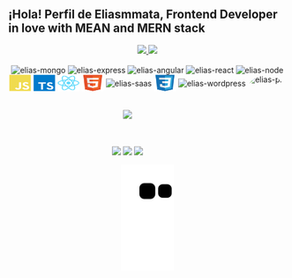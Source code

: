 ## ¡Hola! Perfil de Eliasmmata, Frontend Developer in love with MEAN and MERN stack
<link rel="stylesheet" href="https://cdn.jsdelivr.net/gh/devicons/devicon@v2.14.0/devicon.min.css">

<div align="center">
  <a href="https://gitlab.com/eliasmmata/">
  <img height="180em" src="https://github-readme-stats.vercel.app/api?username=eliasmmata&show_icons=true&theme=dracula&include_all_commits=true&count_private=true"/>

  <img height="180em" src="https://github-readme-stats.vercel.app/api/top-langs/?username=eliasmmata&layout=compact&langs_count=7&theme=dracula"/>
  </a>
</div>
<div style="display: inline_block;" align="center"><br>
  <img align="center" alt="elias-mongo" height="30" width="40" src="https://cdn.jsdelivr.net/gh/devicons/devicon/icons/mongodb/mongodb-original.svg">
  <img align="center" alt="elias-express" height="30" width="40"  src="https://cdn.jsdelivr.net/gh/devicons/devicon/icons/express/express-original.svg" />
 <img align="center" alt="elias-angular" height="30" width="40" src="https://cdn.jsdelivr.net/gh/devicons/devicon/icons/angularjs/angularjs-original.svg">
 <img align="center" alt="elias-react" height="30" width="40"  src="https://cdn.jsdelivr.net/gh/devicons/devicon/icons/react/react-original.svg" />
  <img align="center" alt="elias-node" height="30" width="40"  src="https://cdn.jsdelivr.net/gh/devicons/devicon/icons/nodejs/nodejs-original.svg" />
  <img align="center" alt="elias-Js" height="30" width="40" src="https://raw.githubusercontent.com/devicons/devicon/master/icons/javascript/javascript-plain.svg">
  <img align="center" alt="elias-Ts" height="30" width="40" src="https://raw.githubusercontent.com/devicons/devicon/master/icons/typescript/typescript-plain.svg">
  <img align="center" alt="elias-React" height="30" width="40" src="https://raw.githubusercontent.com/devicons/devicon/master/icons/react/react-original.svg">
  <img align="center" alt="elias-HTML" height="30" width="40" src="https://raw.githubusercontent.com/devicons/devicon/master/icons/html5/html5-original.svg">
  <img align="center" alt="elias-saas" height="30" width="40"  src="https://cdn.jsdelivr.net/gh/devicons/devicon/icons/sass/sass-original.svg" />
  <img align="center" alt="elias-CSS" height="30" width="40" src="https://raw.githubusercontent.com/devicons/devicon/master/icons/css3/css3-original.svg">
  <img align="center" alt="elias-wordpress" height="30" width="40" src="https://cdn.jsdelivr.net/gh/devicons/devicon/icons/wordpress/wordpress-original.svg" />
  <img align="right" alt="elias-pic" height="150" style="border-radius:50px;" src="https://www.gravatar.com/avatar/bac84e1c091f2240160d28bd55e3aac4?width=676&height=676">
</div>
<br>
<br>
<div align="center">
  <img src="https://github-readme-stats.vercel.app/api/wakatime?username=eliasmmata&v=2" />
</div>
<br>

  ##
 
<div align="center"> 
  <a href="https://instagram.com/eliasmmata" target="_blank"><img src="https://img.shields.io/badge/-Instagram-%23E4405F?style=for-the-badge&logo=instagram&logoColor=white" target="_blank"></a>
  <a href = "mailto:eliasmmata@hotmail.com"><img src="https://img.shields.io/badge/-Gmail-%23333?style=for-the-badge&logo=gmail&logoColor=white" target="_blank"></a>
  <a href="https://www.linkedin.com/in/pabloeliasmorenomata/" target="_blank"><img src="https://img.shields.io/badge/-LinkedIn-%230077B5?style=for-the-badge&logo=linkedin&logoColor=white" target="_blank"></a> 
  
  ![Snake animation](https://github.com/rafaballerini/rafaballerini/blob/output/github-contribution-grid-snake.svg)
 
</div>

